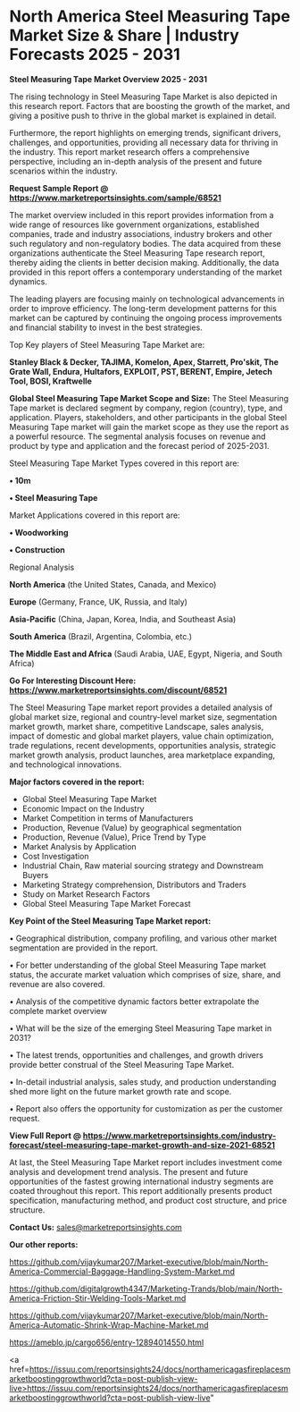 # North America Steel Measuring Tape Market Size & Share | Industry Forecasts 2025 - 2031

<Strong> Steel Measuring Tape Market Overview 2025 - 2031</strong>

The rising technology in Steel Measuring Tape Market is also depicted in this research report. Factors that are boosting the growth of the market, and giving a positive push to thrive in the global market is explained in detail.

Furthermore, the report highlights on emerging trends, significant drivers, challenges, and opportunities, providing all necessary data for thriving in the industry. This report market research offers a comprehensive perspective, including an in-depth analysis of the present and future scenarios within the industry.

<strong>Request Sample Report @ <a href=https://www.marketreportsinsights.com/sample/68521>https://www.marketreportsinsights.com/sample/68521</a></strong>

The market overview included in this report provides information from a wide range of resources like government organizations, established companies, trade and industry associations, industry brokers and other such regulatory and non-regulatory bodies. The data acquired from these organizations authenticate the Steel Measuring Tape research report, thereby aiding the clients in better decision making. Additionally, the data provided in this report offers a contemporary understanding of the market dynamics.

The leading players are focusing mainly on technological advancements in order to improve efficiency. The long-term development patterns for this market can be captured by continuing the ongoing process improvements and financial stability to invest in the best strategies.

Top Key players of Steel Measuring Tape Market are:

<strong>Stanley Black & Decker, TAJIMA, Komelon, Apex, Starrett, Pro&#39;skit, The Grate Wall, Endura, Hultafors, EXPLOIT, PST, BERENT, Empire, Jetech Tool, BOSI, Kraftwelle</strong>

<strong><b>Global Steel Measuring Tape Market Scope and Size:</b></strong>
The Steel Measuring Tape market is declared segment by company, region (country), type, and application. Players, stakeholders, and other participants in the global Steel Measuring Tape market will gain the market scope as they use the report as a powerful resource. The segmental analysis focuses on revenue and product by type and application and the forecast period of 2025-2031.

Steel Measuring Tape Market Types covered in this report are:

<strong>• 10m

• Steel Measuring Tape</strong>

Market Applications covered in this report are:

<strong>• Woodworking

• Construction</strong> 

Regional Analysis

<strong>North America</strong> (the United States, Canada, and Mexico)

<strong>Europe</strong> (Germany, France, UK, Russia, and Italy)

<strong>Asia-Pacific</strong> (China, Japan, Korea, India, and Southeast Asia)

<strong>South America</strong> (Brazil, Argentina, Colombia, etc.)

<strong>The Middle East and Africa</strong> (Saudi Arabia, UAE, Egypt, Nigeria, and South Africa)

<strong>Go For Interesting Discount Here: <a href=https://www.marketreportsinsights.com/discount/68521>https://www.marketreportsinsights.com/discount/68521</a></strong>

The Steel Measuring Tape market report provides a detailed analysis of global market size, regional and country-level market size, segmentation market growth, market share, competitive Landscape, sales analysis, impact of domestic and global market players, value chain optimization, trade regulations, recent developments, opportunities analysis, strategic market growth analysis, product launches, area marketplace expanding, and technological innovations.

<strong><b>Major factors covered in the report:</b></strong>
<ul>
  <li>Global Steel Measuring Tape Market </li>
  <li>Economic Impact on the Industry</li>
  <li>Market Competition in terms of Manufacturers</li>
  <li>Production, Revenue (Value) by geographical segmentation</li>
  <li>Production, Revenue (Value), Price Trend by Type</li>
  <li>Market Analysis by Application</li>
  <li>Cost Investigation</li>
  <li>Industrial Chain, Raw material sourcing strategy and Downstream Buyers</li>
  <li>Marketing Strategy comprehension, Distributors and Traders</li>
  <li>Study on Market Research Factors</li>
  <li>Global Steel Measuring Tape Market Forecast</li>
</ul>

<strong><b>Key Point of the Steel Measuring Tape Market report:</b></strong>

• Geographical distribution, company profiling, and various other market segmentation are provided in the report.

• For better understanding of the global Steel Measuring Tape market status, the accurate market valuation which comprises of size, share, and revenue are also covered.

• Analysis of the competitive dynamic factors better extrapolate the complete market overview

• What will be the size of the emerging Steel Measuring Tape market in 2031?

• The latest trends, opportunities and challenges, and growth drivers provide better construal of the Steel Measuring Tape Market.

• In-detail industrial analysis, sales study, and production understanding shed more light on the future market growth rate and scope.

• Report also offers the opportunity for customization as per the customer request.

<strong><b>View Full Report @ <a href=https://www.marketreportsinsights.com/industry-forecast/steel-measuring-tape-market-growth-and-size-2021-68521>https://www.marketreportsinsights.com/industry-forecast/steel-measuring-tape-market-growth-and-size-2021-68521</a></b></strong>


At last, the Steel Measuring Tape Market report includes investment come analysis and development trend analysis. The present and future opportunities of the fastest growing international industry segments are coated throughout this report. This report additionally presents product specification, manufacturing method, and product cost structure, and price structure.

<strong>Contact Us:</strong>
sales@marketreportsinsights.com

<strong>Our other reports:</strong>

<a href=https://github.com/vijaykumar207/Market-executive/blob/main/North-America-Commercial-Baggage-Handling-System-Market.md>https://github.com/vijaykumar207/Market-executive/blob/main/North-America-Commercial-Baggage-Handling-System-Market.md</a>

<a href=https://github.com/digitalgrowth4347/Marketing-Trands/blob/main/North-America-Friction-Stir-Welding-Tools-Market.md>https://github.com/digitalgrowth4347/Marketing-Trands/blob/main/North-America-Friction-Stir-Welding-Tools-Market.md</a>

<a href=https://github.com/vijaykumar207/Market-executive/blob/main/North-America-Automatic-Shrink-Wrap-Machine-Market.md>https://github.com/vijaykumar207/Market-executive/blob/main/North-America-Automatic-Shrink-Wrap-Machine-Market.md</a>

<a href=https://ameblo.jp/cargo656/entry-12894014550.html>https://ameblo.jp/cargo656/entry-12894014550.html</a>

<a href=https://issuu.com/reportsinsights24/docs/northamericagasfireplacesmarketboostinggrowthworld?cta=post-publish-view-live>https://issuu.com/reportsinsights24/docs/northamericagasfireplacesmarketboostinggrowthworld?cta=post-publish-view-live</a>"
